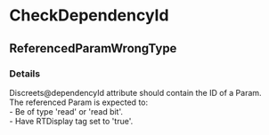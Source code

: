 ﻿---  
uid: Validator_2_54_5  
---

# CheckDependencyId

## ReferencedParamWrongType

### Details

Discreets@dependencyId attribute should contain the ID of a Param.  
The referenced Param is expected to:  
\- Be of type 'read' or 'read bit'.  
\- Have RTDisplay tag set to 'true'.
